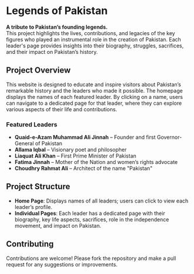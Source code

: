 # Legends of Pakistan

**A tribute to Pakistan’s founding legends.**  
This project highlights the lives, contributions, and legacies of the key figures who played an instrumental role in the creation of Pakistan. Each leader's page provides insights into their biography, struggles, sacrifices, and their impact on Pakistan’s history.

## Project Overview

This website is designed to educate and inspire visitors about Pakistan’s remarkable history and the leaders who made it possible. The homepage displays the names of each featured leader. By clicking on a name, users can navigate to a dedicated page for that leader, where they can explore various aspects of their life and contributions.

### Featured Leaders
- **Quaid-e-Azam Muhammad Ali Jinnah** – Founder and first Governor-General of Pakistan
- **Allama Iqbal** – Visionary poet and philosopher
- **Liaquat Ali Khan** – First Prime Minister of Pakistan
- **Fatima Jinnah** – Mother of the Nation and women’s rights advocate
- **Choudhry Rahmat Ali** – Architect of the name "Pakistan"

## Project Structure

- **Home Page**: Displays names of all leaders; users can click to view each leader’s profile.
- **Individual Pages**: Each leader has a dedicated page with their biography, key life aspects, sacrifices, role in the independence movement, and impact on Pakistan.

## Contributing
Contributions are welcome! Please fork the repository and make a pull request for any suggestions or improvements.
